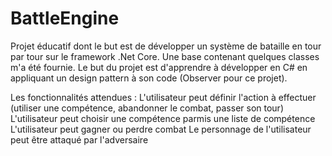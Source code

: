 # BattleEngine
Projet éducatif dont le but est de développer un système de bataille en tour par tour sur le framework .Net Core. Une base contenant quelques classes m'a été fournie. Le but du projet est d'apprendre à développer en C# en appliquant un design pattern à son code (Observer pour ce projet).

Les fonctionnalités attendues :
L'utilisateur peut définir l'action à effectuer (utiliser une compétence, abandonner le combat, passer son tour)
L'utilisateur peut choisir une compétence parmis une liste de compétence
L'utilisateur peut gagner ou perdre combat
Le personnage de l'utilisateur peut être attaqué par l'adversaire
